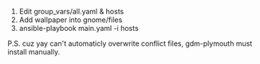 1. Edit group_vars/all.yaml & hosts
2. Add wallpaper into gnome/files
3. ansible-playbook main.yaml -i hosts

P.S. cuz yay can't automaticly overwrite conflict files, gdm-plymouth must install manually.
